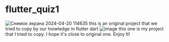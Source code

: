 # flutter_quiz1

![Снимок экрана 2024-04-20 114635](https://github.com/yerasiju/flutter_quiz1/assets/144224665/08f78bdd-e87b-4890-88fa-970198682282)
this is an original project that we tried to copy by our lnowledge in flutter dart 
![image](https://github.com/yerasiju/flutter_quiz1/assets/144224665/2040b3be-c5c1-4212-a090-5b484f7725fb)
this one is my project that I tried to copy. I hope it's close to original one. Enjoy It!
